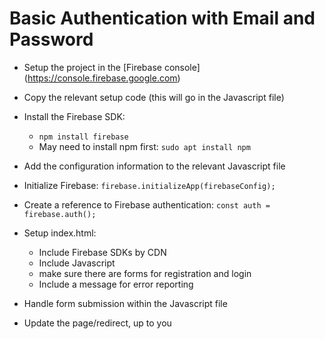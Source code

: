 # Basic Authentication with Email and Password

- Setup the project in the [Firebase console] (https://console.firebase.google.com)
- Copy the relevant setup code (this will go in the Javascript file)

- Install the Firebase SDK:
    - `npm install firebase`
    - May need to install npm first: `sudo apt install npm`
- Add the configuration information to the relevant Javascript file

- Initialize Firebase: `firebase.initializeApp(firebaseConfig);`
- Create a reference to Firebase authentication: `const auth = firebase.auth();`

- Setup index.html:
    - Include Firebase SDKs by CDN
    - Include Javascript
    - make sure there are forms for registration and login
    - Include a message for error reporting

- Handle form submission within the Javascript file
- Update the page/redirect, up to you
